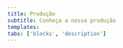```yaml
---
title: Produção
subtitle: Conheça a nossa produção
templates:
tabs: ['blocks', 'description']
---
```

